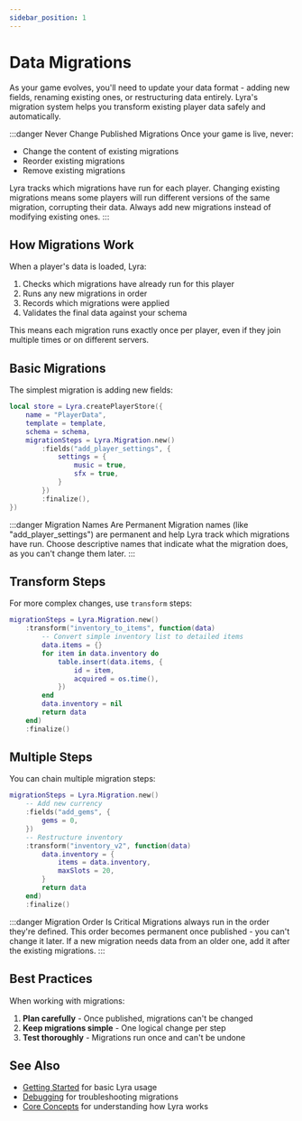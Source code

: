 ```yaml
---
sidebar_position: 1
---
```


# Data Migrations

As your game evolves, you'll need to update your data format - adding new fields, renaming existing ones, or restructuring data entirely. Lyra's migration system helps you transform existing player data safely and automatically.

:::danger Never Change Published Migrations
Once your game is live, never:
- Change the content of existing migrations
- Reorder existing migrations
- Remove existing migrations

Lyra tracks which migrations have run for each player. Changing existing migrations means some players will run different versions of the same migration, corrupting their data. Always add new migrations instead of modifying existing ones.
:::

## How Migrations Work

When a player's data is loaded, Lyra:
1. Checks which migrations have already run for this player
2. Runs any new migrations in order
3. Records which migrations were applied
4. Validates the final data against your schema

This means each migration runs exactly once per player, even if they join multiple times or on different servers.

## Basic Migrations

The simplest migration is adding new fields:

```lua
local store = Lyra.createPlayerStore({
    name = "PlayerData",
    template = template,
    schema = schema,
    migrationSteps = Lyra.Migration.new()
        :fields("add_player_settings", {
            settings = {
                music = true,
                sfx = true,
            }
        })
        :finalize(),
})
```

:::danger Migration Names Are Permanent
Migration names (like "add_player_settings") are permanent and help Lyra track which migrations have run. Choose descriptive names that indicate what the migration does, as you can't change them later.
:::

## Transform Steps

For more complex changes, use `transform` steps:

```lua
migrationSteps = Lyra.Migration.new()
    :transform("inventory_to_items", function(data)
        -- Convert simple inventory list to detailed items
        data.items = {}
        for item in data.inventory do
            table.insert(data.items, {
                id = item,
                acquired = os.time(),
            })
        end
        data.inventory = nil
        return data
    end)
    :finalize()
```

## Multiple Steps

You can chain multiple migration steps:

```lua
migrationSteps = Lyra.Migration.new()
    -- Add new currency
    :fields("add_gems", {
        gems = 0,
    })
    -- Restructure inventory
    :transform("inventory_v2", function(data)
        data.inventory = {
            items = data.inventory,
            maxSlots = 20,
        }
        return data
    end)
    :finalize()
```

:::danger Migration Order Is Critical
Migrations always run in the order they're defined. This order becomes permanent once published - you can't change it later. If a new migration needs data from an older one, add it after the existing migrations.
:::

## Best Practices

When working with migrations:

1. **Plan carefully** - Once published, migrations can't be changed
2. **Keep migrations simple** - One logical change per step
3. **Test thoroughly** - Migrations run once and can't be undone

## See Also

- [Getting Started](../getting-started.md) for basic Lyra usage
- [Debugging](./debugging.md) for troubleshooting migrations
- [Core Concepts](../core-concepts.md) for understanding how Lyra works

